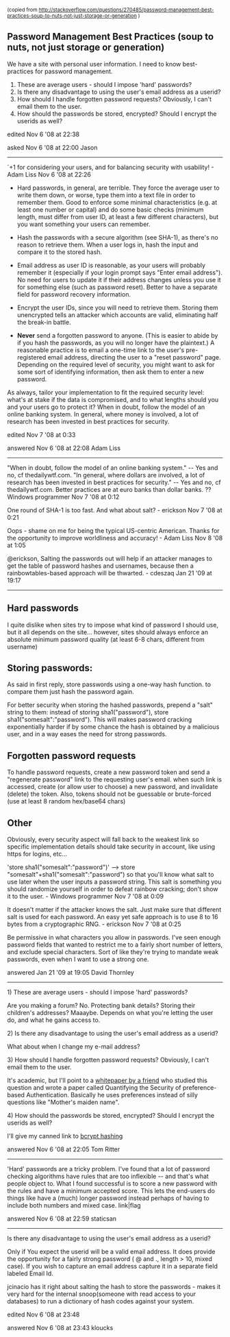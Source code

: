 <div id="wikitext">

<span style="font-size:83%"> (copied from
<http://stackoverflow.com/questions/270485/password-management-best-practices-soup-to-nuts-not-just-storage-or-generation>
) </span>

<div class="vspace">

</div>

Password Management Best Practices (soup to nuts, not just storage or generation)
---------------------------------------------------------------------------------

We have a site with personal user information. I need to know
best-practices for password management.

<div class="vspace">

</div>

1.  These are average users - should I impose 'hard' passwords?
2.  Is there any disadvantage to using the user's email address as a
    userid?
3.  How should I handle forgotten password requests? Obviously, I can't
    email them to the user.
4.  How should the passwords be stored, encrypted? Should I encrypt the
    userids as well?

edited Nov 6 '08 at 22:38

asked Nov 6 '08 at 22:00 Jason

<div class="vspace">

</div>

------------------------------------------------------------------------

\`+1 for considering your users, and for balancing security with
usability! - Adam Liss Nov 6 '08 at 22:26

<div class="vspace">

</div>

-   Hard passwords, in general, are terrible. They force the average
    user to write them down, or worse, type them into a text file in
    order to remember them. Good to enforce some minimal characteristics
    (e.g. at least one number or capital) and do some basic checks
    (minimum length, must differ from user ID, at least a few different
    characters), but you want something your users can remember.
    <div class="vspace">

    </div>

-   Hash the passwords with a secure algorithm (see SHA-1), as there's
    no reason to retrieve them. When a user logs in, hash the input and
    compare it to the stored hash.
    <div class="vspace">

    </div>

-   Email address as user ID is reasonable, as your users will probably
    remember it (especially if your login prompt says "Enter email
    address"). No need for users to update it if their address changes
    unless you use it for something else (such as password reset).
    Better to have a separate field for password recovery information.
    <div class="vspace">

    </div>

-   Encrypt the user IDs, since you will need to retrieve them. Storing
    them unencrypted tells an attacker which accounts are valid,
    eliminating half the break-in battle.
    <div class="vspace">

    </div>

-   **Never** send a forgotten password to anyone. (This is easier to
    abide by if you hash the passwords, as you will no longer have the
    plaintext.) A reasonable practice is to email a one-time link to the
    user's pre-registered email address, directing the user to a "reset
    password" page. Depending on the required level of security, you
    might want to ask for some sort of identifying information, then ask
    them to enter a new password.

As always, tailor your implementation to fit the required security
level: what's at stake if the data is compromised, and to what lengths
should you and your users go to protect it? When in doubt, follow the
model of an online banking system. In general, where money is involved,
a lot of research has been invested in best practices for security.

edited Nov 7 '08 at 0:33

answered Nov 6 '08 at 22:08 Adam Liss

<div class="vspace">

</div>

------------------------------------------------------------------------

"When in doubt, follow the model of an online banking system." -- Yes
and no, cf thedailywtf.com. "In general, where dollars are involved, a
lot of research has been invested in best practices for security." --
Yes and no, cf thedailywtf.com. Better practices are at euro banks than
dollar banks. ?? Windows programmer Nov 7 '08 at 0:12

One round of SHA-1 is too fast. And what about salt? - erickson Nov 7
'08 at 0:21

Oops - shame on me for being the typical US-centric American. Thanks for
the opportunity to improve worldliness and accuracy! - Adam Liss Nov 8
'08 at 1:05

@erickson, Salting the passwords out will help if an attacker manages to
get the table of password hashes and usernames, because then a
rainbowtables-based approach will be thwarted. - cdeszaq Jan 21 '09 at
19:17

<div class="vspace">

</div>

------------------------------------------------------------------------

<div class="vspace">

</div>

Hard passwords
--------------

I quite dislike when sites try to impose what kind of password I should
use, but it all depends on the site... however, sites should always
enforce an absolute minimum password quality (at least 6-8 chars,
different from username)

<div class="vspace">

</div>

Storing passwords:
------------------

As said in first reply, store passwords using a one-way hash function.
to compare them just hash the password again.

For better security when storing the hashed passwords, prepend a "salt"
string to them: instead of storing sha1("password"), store
sha1("somesalt":"password"). This will makes password cracking
exponentially harder if by some chance the hash is obtained by a
malicious user, and in a way eases the need for strong passwords.

<div class="vspace">

</div>

Forgotten password requests
---------------------------

To handle password requests, create a new password token and send a
"regenerate password" link to the requesting user's email. when such
link is accessed, create (or allow user to choose) a new password, and
invalidate (delete) the token. Also, tokens should not be guessable or
brute-forced (use at least 8 random hex/base64 chars)

<div class="vspace">

</div>

Other
-----

Obviously, every security aspect will fall back to the weakest link so
specific implementation details should take security in account, like
using https for logins, etc...

'store sha1("somesalt":"password")' --\> store
"somesalt"+sha1("somesalt":"password") so that you'll know what salt to
use later when the user inputs a password string. This salt is something
you should randomize yourself in order to defeat rainbow cracking; don't
show it to the user. - Windows programmer Nov 7 '08 at 0:09

It doesn't matter if the attacker knows the salt. Just make sure that
different salt is used for each password. An easy yet safe approach is
to use 8 to 16 bytes from a cryptographic RNG. - erickson Nov 7 '08 at
0:25

Be permissive in what characters you allow in passwords. I've seen
enough password fields that wanted to restrict me to a fairly short
number of letters, and exclude special characters. Sort of like they're
trying to mandate weak passwords, even when I want to use a strong one.

answered Jan 21 '09 at 19:05 David Thornley

<div class="vspace">

</div>

------------------------------------------------------------------------

1\) These are average users - should I impose 'hard' passwords?

Are you making a forum? No. Protecting bank details? Storing their
children's addresses? Maaaybe. Depends on what you're letting the user
do, and what he gains access to.

2\) Is there any disadvantage to using the user's email address as a
userid?

What about when I change my e-mail address?

3\) How should I handle forgotten password requests? Obviously, I can't
email them to the user.

It's academic, but I'll point to a [whitepaper by a
friend](http://www.cs.stevens.edu/~lyang/) who studied this question and
wrote a paper called Quantifying the Security of preference-based
Authentication. Basically he uses preferences instead of silly questions
like "Mother's maiden name".

4\) How should the passwords be stored, encrypted? Should I encrypt the
userids as well?

I'll give my canned link to [bcrypt
hashing](http://www.securityfocus.com/blogs/262)

answered Nov 6 '08 at 22:05 Tom Ritter

<div class="vspace">

</div>

------------------------------------------------------------------------

'Hard' passwords are a tricky problem. I've found that a lot of password
checking algorithms have rules that are too inflexible -- and that's
what people object to. What I found successful is to score a new
password with the rules and have a minimum accepted score. This lets the
end-users do things like have a (much) longer password instead perhaps
of having to include both numbers and mixed case. link|flag

answered Nov 6 '08 at 22:59 staticsan

<div class="vspace">

</div>

------------------------------------------------------------------------

Is there any disadvantage to using the user's email address as a userid?

Only if You expect the userid will be a valid email address. It does
provide the opportunity for a fairly strong password ( @ and .,
length \> 10, mixed case). If you wish to capture an email address
capture it in a separate field labeled Email Id.

jcinacio has it right about salting the hash to store the passwords -
makes it very hard for the internal snoop(someone with read access to
your databases) to run a dictionary of hash codes against your system.

edited Nov 6 '08 at 23:48

answered Nov 6 '08 at 23:43 kloucks

<div class="vspace">

</div>

</div>
